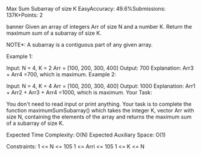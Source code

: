 
<!-- https://www.geeksforgeeks.org/problems/max-sum-subarray-of-size-k5313/1?itm_source=geeksforgeeks&itm_medium=article&itm_campaign=bottom_sticky_on_article -->
Max Sum Subarray of size K
EasyAccuracy: 49.6%Submissions: 137K+Points: 2

banner
Given an array of integers Arr of size N and a number K. Return the maximum sum of a subarray of size K.

NOTE*: A subarray is a contiguous part of any given array.

Example 1:

Input:
N = 4, K = 2
Arr = [100, 200, 300, 400]
Output:
700
Explanation:
Arr3  + Arr4 =700,
which is maximum.
Example 2:

Input:
N = 4, K = 4
Arr = [100, 200, 300, 400]
Output:
1000
Explanation:
Arr1 + Arr2 + Arr3 + Arr4 =1000,
which is maximum.
Your Task:

You don't need to read input or print anything. Your task is to complete the function maximumSumSubarray() which takes the integer K, vector Arr with size N, containing the elements of the array and returns the maximum sum of a subarray of size K.

Expected Time Complexity: O(N)
Expected Auxiliary Space: O(1)

Constraints:
1 <= N <= 105
1 <= Arri <= 105
1 <= K <= N